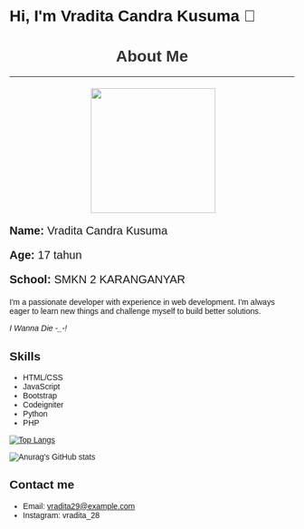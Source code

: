 # Hi, I'm Vradita Candra Kusuma 👋


<body style="font-family: Arial, sans-serif; padding: 20px;">
    <h1 style="text-align: center; color: #333;">About Me</h1>
    <hr style="margin-bottom: 20px;">
    <div style="display: flex; justify-content: center;">
         <img src="https://tenor.com/id/view/tkthao219-bubududu-gif-25577588.gif" align="right" width="220px" height="220px">
    </div>
        <div>
            <p style="font-size: 20px;"><strong>Name:</strong> Vradita Candra Kusuma</p>
            <p style="font-size: 20px;"><strong>Age:</strong> 17 tahun</p>
            <p style="font-size: 20px;"><strong>School:</strong> SMKN 2 KARANGANYAR </p>
        </div>
    </div>
</body>

I'm a passionate developer with experience in web development. I'm always eager to learn new things and challenge myself to build better solutions.

<i>I Wanna Die -_-!</i>

## Skills
- HTML/CSS
- JavaScript
- Bootstrap
- Codeigniter
- Python
- PHP

[![Top Langs](https://github-readme-stats.vercel.app/api/top-langs/?username=Vradita34&hide_progress=true)](https://github.com/Vradita34/github-readme-stats)

![Anurag's GitHub stats](https://github-readme-stats.vercel.app/api?username=Vradita34&show_icons=true&theme=dracula)

## Contact me
- Email: vradita29@example.com
- Instagram: vradita_28
